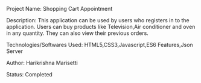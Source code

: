 Project Name:
    Shopping Cart Appointment
 
Description:
      This application can be used by users who registers in to the application. Users can buy products like Television,Air conditioner and oven in any quantity. They can also view their previous orders.
 
Technologies/Softwares Used:
    HTML5,CSS3,Javascript,ES6 Features,Json Server
 
Author: 
    Harikrishna Marisetti
 
Status:
    Completed